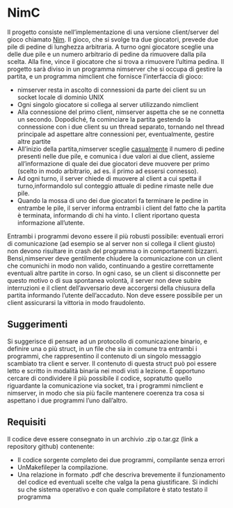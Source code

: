 # NimC

Il progetto consiste nell’implementazione di una versione client/server del gioco chiamato [Nim](https://it.wikipedia.org/wiki/Nim). Il gioco, che si svolge tra due giocatori, prevede due pile di pedine di lunghezza arbitraria. A turno ogni giocatore sceglie una delle due pile e un numero arbitrario di pedine da rimuovere dalla pila scelta. Alla fine, vince il giocatore che si trova a rimuovere l’ultima pedina. Il progetto sarà diviso in un programma nimserver che si occupa di gestire la partita, e un programma nimclient che fornisce l’interfaccia di gioco:
 - nimserver resta in ascolto di connessioni da parte dei client su un socket locale di dominio UNIX
 - Ogni singolo giocatore si collega al server utilizzando nimclient
 - Alla connessione del primo client, nimserver aspetta che se ne connetta un secondo. Dopodiché, fa cominciare la partita gestendo la connessione con i due client su un thread separato, tornando nel thread principale ad aspettare altre connessioni per, eventualmente, gestire altre partite
 - All’inizio della partita,nimserver sceglie [casualmente](https://linux.die.net/man/3/random) il numero di pedine presenti nelle due pile, e comunica i due valori ai due client, assieme all’informazione di quale dei due giocatori deve muovere per primo (scelto in modo arbitrario, ad es. il primo ad essersi connesso).
 - Ad ogni turno, il server chiede di muovere al client a cui spetta il turno,informandolo sul conteggio attuale di pedine rimaste nelle due pile.
 - Quando la mossa di uno dei due giocatori fa terminare le pedine in entrambe le pile, il server informa entrambi i client del fatto che la partita è terminata, informando di chi ha vinto. I client riportano questa informazione all’utente.

Entrambi i programmi devono essere il più robusti possibile: eventuali errori di comunicazione (ad esempio se al server non si collega il client giusto) non devono risultare in crash del programma o in comportamenti bizzarri. Bensì,nimserver deve gentilmente chiudere la comunicazione con un client che comunichi in modo non valido, continuando a gestire correttamente eventuali altre partite in corso.  In ogni caso, se un client si disconnette per questo motivo o di sua spontanea volontà, il server non deve subire interruzioni e il client dell’avversario deve accorgersi della chiusura della partita informando l’utente dell’accaduto. Non deve essere possibile per un client assicurarsi la vittoria in modo fraudolento.

## Suggerimenti
Si suggerisce di pensare ad un protocollo di comunicazione binario, e definire una o più struct, in un file che sia in comune tra entrambi i programmi, che rappresentino il contenuto di un singolo messaggio scambiato tra client e server. Il contenuto di questa struct può poi essere letto e scritto in modalità binaria nei modi visti a lezione. È opportuno cercare di condividere il più possibile il codice, sopratutto quello riguardante la comunicazione via socket, tra i programmi nimclient e nimserver, in modo che sia più facile mantenere coerenza tra cosa si aspettano i due programmi l’uno dall’altro.

## Requisiti
Il codice deve essere consegnato in un archivio .zip o.tar.gz (link a repository github) contenente:
 - Il codice sorgente completo dei due programmi, compilante senza errori
 - UnMakefileper la compilazione.
 - Una relazione in formato .pdf che descriva brevemente il funzionamento del codice ed eventuali scelte che valga la pena giustificare. Si indichi su che sistema operativo e con quale compilatore è stato testato il programma